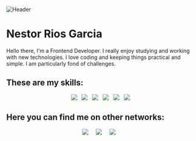 ![Header](https://media.licdn.com/dms/image/D4D16AQFeIIpxSrGXHQ/profile-displaybackgroundimage-shrink_350_1400/0/1693325819918?e=1703116800&v=beta&t=z3Ku0JCqRd0LPZSb4BLQTQ47QBN7zFpV7AD0YPfXAtM)
# Nestor Rios Garcia
Hello there, I'm a Frontend Developer. I really enjoy studying and working with new technologies. I love coding and keeping things practical and simple. I am particularly fond of challenges.

## These are my skills:

<p  align='center'>
  <img src="https://img.shields.io/badge/html5%20-%23e34f26.svg?&style=for-the-badge&logo=html5&logoColor=white" />&nbsp;&nbsp;
  <img src="https://img.shields.io/badge/css3%20-%231572B6.svg?&style=for-the-badge&logo=css3&logoColor=white" />&nbsp;&nbsp;
  <img src="https://img.shields.io/badge/javascript%20-%23F7DF1E.svg?&style=for-the-badge&logo=javascript&logoColor=white" />&nbsp;&nbsp;
  <img src="https://img.shields.io/badge/sass%20-%23cc6699.svg?&style=for-the-badge&logo=sass&logoColor=white" />&nbsp;&nbsp;
  <img src="https://img.shields.io/badge/git%20-%23F05133.svg?&style=for-the-badge&logo=git&logoColor=white" />&nbsp;&nbsp;
  <img src="https://img.shields.io/badge/github%20-%23000.svg?&style=for-the-badge&logo=github&logoColor=white" />&nbsp;&nbsp;
</p>

## Here you can find me on other networks:
<p align='center'>
  <a href="https://twitter.com/nestorrig"><img src="https://img.shields.io/badge/twitter-%231DA1F2.svg?&style=for-the-badge&logo=twitter&logoColor=white" /></a>&nbsp;&nbsp;&nbsp;&nbsp;
  <a href="https://www.linkedin.com/in/nestorrig"><img src="https://img.shields.io/badge/linkedin-%230077B5.svg?&style=for-the-badge&logo=linkedin&logoColor=white" /></a>&nbsp;&nbsp;&nbsp;&nbsp;
  <a href="mailto:nestorrigs@gmail.com?subject=Te%20vi%20en%20github"><img src="https://img.shields.io/badge/gmail-%23D14836.svg?&style=for-the-badge&logo=gmail&logoColor=white" /></a>&nbsp;&nbsp;&nbsp;&nbsp;
  
</p>
